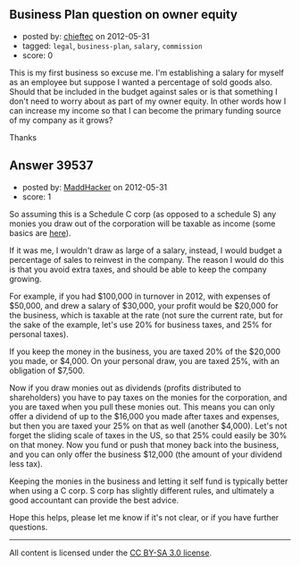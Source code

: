 ## Business Plan question on owner equity

- posted by: [chieftec](https://stackexchange.com/users/-1/17797-chieftec) on 2012-05-31
- tagged: `legal`, `business-plan`, `salary`, `commission`
- score: 0

This is my first business so excuse me. I'm establishing a salary for myself as an employee but suppose I wanted a percentage of sold goods also. Should that be included in the budget against sales or is that something I don't need to worry about as part of my owner equity. In other words how I can increase my income so that I can become the primary funding source of my company as it grows?

Thanks


## Answer 39537

- posted by: [MaddHacker](https://stackexchange.com/users/-1/17914-maddhacker) on 2012-05-31
- score: 1

<p>So assuming this is a Schedule C corp (as opposed to a schedule S) any monies you draw out of the corporation will be taxable as income (some basics are <a href="http://www.bizfilings.com/learn/s-corporation-vs-c-corporation.aspx" rel="nofollow">here</a>).</p>

<p>If it was me, I wouldn't draw as large of a salary, instead, I would budget a percentage of sales to reinvest in the company.  The reason I would do this is that you avoid extra taxes, and should be able to keep the company growing.</p>

<p>For example, if you had $100,000 in turnover in 2012, with expenses of $50,000, and drew a salary of $30,000, your profit would be $20,000 for the business, which is taxable at the rate (not sure the current rate, but for the sake of the example, let's use 20% for business taxes, and 25% for personal taxes).</p>

<p>If you keep the money in the business, you are taxed 20% of the $20,000 you made, or $4,000.  On your personal draw, you are taxed 25%, with an obligation of $7,500.</p>

<p>Now if you draw monies out as dividends (profits distributed to shareholders) you have to pay taxes on the monies for the corporation, and you are taxed when you pull these monies out.  This means you can only offer a dividend of up to the $16,000 you made after taxes and expenses, but then you are taxed your 25% on that as well (another $4,000).  Let's not forget the sliding scale of taxes in the US, so that 25% could easily be 30% on that money.  Now you fund or push that money back into the business, and you can only offer the business $12,000 (the amount of your dividend less tax).</p>

<p>Keeping the monies in the business and letting it self fund is typically better when using a C corp.  S corp has slightly different rules, and ultimately a good accountant can provide the best advice.</p>

<p>Hope this helps, please let me know if it's not clear, or if you have further questions.</p>




---

All content is licensed under the [CC BY-SA 3.0 license](https://creativecommons.org/licenses/by-sa/3.0/).
